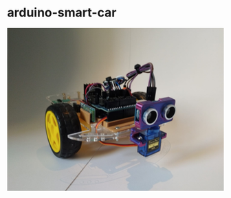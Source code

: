 # arduino-smart-car
<img src="https://raw.githubusercontent.com/Zoliex/arduino-smart-car/main/IMG-20240401-WA0014.jpg"/>
